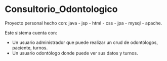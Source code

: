 # Consultorio_Odontologico
Proyecto personal hecho con: java - jsp - html - css - jpa - mysql - apache. 

Este sistema cuenta con:
- Un usuario administrador que puede realizar un crud de odontólogos, paciente, turnos.
- Un usuario odontólogo donde puede ver sus datos y turnos.

